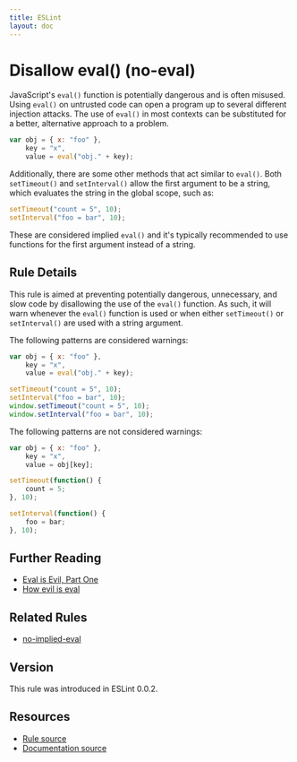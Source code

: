 ```yaml
---
title: ESLint
layout: doc
---
```

<!-- Note: No pull requests accepted for this file. See README.md in the root directory for details. -->
# Disallow eval() (no-eval)

JavaScript's `eval()` function is potentially dangerous and is often misused. Using `eval()` on untrusted code can open a program up to several different injection attacks. The use of `eval()` in most contexts can be substituted for a better, alternative approach to a problem.

```js
var obj = { x: "foo" },
    key = "x",
    value = eval("obj." + key);
```

Additionally, there are some other methods that act similar to `eval()`. Both `setTimeout()` and `setInterval()` allow the first argument to be a string, which evaluates the string in the global scope, such as:

```js
setTimeout("count = 5", 10);
setInterval("foo = bar", 10);
```

These are considered implied `eval()` and it's typically recommended to use functions for the first argument instead of a string.

## Rule Details

This rule is aimed at preventing potentially dangerous, unnecessary, and slow code by disallowing the use of the `eval()` function. As such, it will warn whenever the `eval()` function is used or when either `setTimeout()` or `setInterval()` are used with a string argument.

The following patterns are considered warnings:

```js
var obj = { x: "foo" },
    key = "x",
    value = eval("obj." + key);

setTimeout("count = 5", 10);
setInterval("foo = bar", 10);
window.setTimeout("count = 5", 10);
window.setInterval("foo = bar", 10);
```

The following patterns are not considered warnings:

```js
var obj = { x: "foo" },
    key = "x",
    value = obj[key];

setTimeout(function() {
    count = 5;
}, 10);

setInterval(function() {
    foo = bar;
}, 10);

```

## Further Reading

* [Eval is Evil, Part One](http://blogs.msdn.com/b/ericlippert/archive/2003/11/01/53329.aspx)
* [How evil is eval](http://javascriptweblog.wordpress.com/2010/04/19/how-evil-is-eval/)

## Related Rules

* [no-implied-eval](no-implied-eval.md)

## Version

This rule was introduced in ESLint 0.0.2.

## Resources

* [Rule source](https://github.com/eslint/eslint/tree/master/lib/rules/no-eval.js)
* [Documentation source](https://github.com/eslint/eslint/tree/master/docs/rules/no-eval.md)
